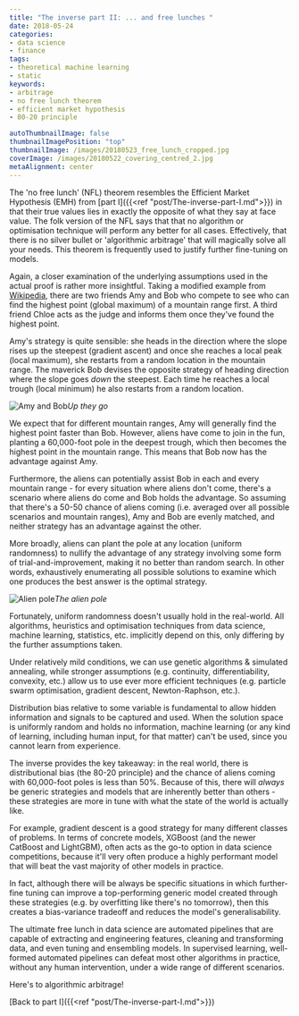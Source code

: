 ```yaml
---
title: "The inverse part II: ... and free lunches "
date: 2018-05-24
categories:
- data science
- finance
tags:
- theoretical machine learning
- static
keywords:
- arbitrage
- no free lunch theorem
- efficient market hypothesis
- 80-20 principle

autoThumbnailImage: false
thumbnailImagePosition: "top"
thumbnailImage: /images/20180523_free_lunch_cropped.jpg
coverImage: /images/20180522_covering_centred_2.jpg
metaAlignment: center
---
```

The 'no free lunch' (NFL) theorem resembles the Efficient Market Hypothesis (EMH) from [part I]({{<ref "post/The-inverse-part-I.md">}}) in that their true values lies in exactly the opposite of what they say at face value. The folk version of the NFL says that that no algorithm or optimisation technique will perform any better for all cases. Effectively, that there is no silver bullet or 'algorithmic arbitrage' that will magically solve all your needs. This theorem is frequently used to justify further fine-tuning on models. 
<!--more-->

Again, a closer examination of the underlying assumptions used in the actual proof is rather more insightful. Taking a modified example from [Wikipedia](https://en.wikipedia.org/wiki/No_free_lunch_theorem), there are two friends Amy and Bob who compete to see who can find the highest point (global maximum) of a mountain range first. A third friend Chloe acts as the judge and informs them once they've found the highest point. 

Amy's strategy is quite sensible: she heads in the direction where the slope rises up the steepest (gradient ascent) and once she reaches a local peak (local maximum), she restarts from a random location in the mountain range. The maverick Bob devises the opposite strategy of heading direction where the slope goes *down* the steepest. Each time he reaches a local trough (local minimum) he also restarts from a random location.

![Amy and Bob](/images/20180528_climb_cropped.jpg "Amy and Bob, on the starting line")*Up they go*

We expect that for different mountain ranges, Amy will generally find the highest point faster than Bob. However, aliens have come to join in the fun, planting a 60,000-foot pole in the deepest trough, which then becomes the highest point in the mountain range. This means that Bob now has the advantage against Amy. 

Furthermore, the aliens can potentially assist Bob in each and every mountain range - for every situation where aliens don't come, there's a scenario where aliens do come and Bob holds the advantage. So assuming that there's a 50-50 chance of aliens coming (i.e. averaged over all possible scenarios and mountain ranges), Amy and Bob are evenly matched, and neither strategy has an advantage against the other.

More broadly, aliens can plant the pole at any location (uniform randomness) to nullify the advantage of any strategy involving some form of trial-and-improvement, making it no better than random search. In other words, exhaustively enumerating all possible solutions to examine which one produces the best answer is the optimal strategy.

![Alien pole](/images/20180528_pole_cropped.jpg "In case you were wondering how Bob'll go up")*The alien pole*

Fortunately, uniform randomness doesn't usually hold in the real-world. All algorithms, heuristics and optimisation techniques from data science, machine learning, statistics, etc. implicitly depend on this, only differing by the further assumptions taken.

Under relatively mild conditions, we can use genetic algorithms & simulated annealing, while stronger assumptions (e.g. continuity, differentiability, convexity, etc.) allow us to use ever more efficient techniques (e.g. particle swarm optimisation, gradient descent, Newton-Raphson, etc.). 

Distribution bias relative to some variable is fundamental to allow hidden information and signals to be captured and used. When the solution space is uniformly random and holds no information, machine learning (or any kind of learning, including human input, for that matter) can't be used, since you cannot learn from experience.

The inverse provides the key takeaway: in the real world, there is distributional bias (the 80-20 principle) and the chance of aliens coming with 60,000-foot poles is less than 50%. Because of this, there will *always* be generic strategies and models that are inherently better than others - these strategies are more in tune with what the state of the world is actually like. 

For example, gradient descent is a good strategy for many different classes of problems. In terms of concrete models, XGBoost (and the newer CatBoost and LightGBM), often acts as the go-to option in data science competitions, because it'll very often produce a highly performant model that will beat the vast majority of other models in practice.

In fact, although there will be always be specific situations in which further-fine tuning can improve a top-performing generic model created through these strategies (e.g. by overfitting like there's no tomorrow), then this creates a bias-variance tradeoff and reduces the model's generalisability.

The ultimate free lunch in data science are automated pipelines that are capable of extracting and engineering features, cleaning and transforming data, and even tuning and ensembling models. In supervised learning, well-formed automated pipelines can defeat most other algorithms in practice, without any human intervention, under a wide range of different scenarios.

Here's to algorithmic arbitrage!

[Back to part I]({{<ref "post/The-inverse-part-I.md">}})